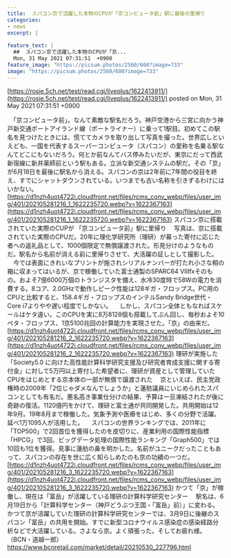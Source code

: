 ```yaml
---
title:  スパコン京で活躍した本物のCPUが「京コンピュータ前」駅に最後の里帰り  
categories:
- news
excerpt: |
  
feature_text: |
  ##  スパコン京で活躍した本物のCPUが「京...
  Mon, 31 May 2021 07:31:51  +0900
feature_image: "https://picsum.photos/2560/600?image=733"
image: "https://picsum.photos/2560/600?image=733"
---
```


[https://rosie.5ch.net/test/read.cgi/liveplus/1622413911/](https://rosie.5ch.net/test/read.cgi/liveplus/1622413911/)
posted on Mon, 31 May 2021 07:31:51  +0900

<!--more-->

　「京コンピュータ前」。なんて素敵な駅名だろう。神戸空港から三宮に向かう神戸新交通ポートアイランド線（ポートライナー）に乗って1駅目。初めてこの駅名を見つけたときには、慌ててカメラを取り出して写真を撮った。世界広しといえども、一国を代表するスーパーコンピュータ（スパコン）の愛称を名乗る駅なんてどこにもないだろう。何とか前なんてバス停みたいだが、東京にだって西武新宿線に新井薬師前という駅もある。立派な新交通システムの駅だ。その「京」が6月18日を最後に駅名から消える。スパコンの京は2年前に7年間の役目を終え、すでにシャットダウンされている。いつまでも古い名称を引きずるわけにはいかない。 [https://d1nzh4uot4722i.cloudfront.net/files/rcms_conv_webp/files/user_img/401/202105281216_1_1622235720.webp?v=1622367163](https://d1nzh4uot4722i.cloudfront.net/files/rcms_conv_webp/files/user_img/401/202105281216_1_1622235720.webp?v=1622367163) スパコン京に搭載されていた実際のCUPが 「京コンピュータ前」駅に里帰り 　写真は、京に搭載されていた実際のCPUだ。20年に理化学研究所（理研）が募った寄付に応じた者への返礼品として、1000個限定で無償譲渡された。形見分けのようなものだ。駅名から名前が消える前に里帰りさせて、大活躍の証しとして撮影した。 　今では表面にきれいなプリントが施されシリアルナンバーが打たれ小さな桐の箱に収まってはいるが、京で稼働していた富士通製のSPARC64 VIIIfxそのもの。およそ7億6000万個のトランジスタを備え、水冷30度時で58Wの電力を消費する。8コア、2.0GHzで動作しピーク性能は128ギガ・フロップス。PC用のCPUと比較すると、158.4ギガ・フロップスのインテルSandy Bridge世代・Core i7よりやや遅い程度でしかない。 　しかし、スパコン全体ともなればスケールはケタ違い。このCPUを実に8万8128個も搭載してぶん回し、毎秒およそ10ペタ・フロップス、1京5100兆回の計算能力を実現させた。「京」の由来だ。 [https://d1nzh4uot4722i.cloudfront.net/files/rcms_conv_webp/files/user_img/401/202105281216_2_1622235720.webp?v=1622367163](https://d1nzh4uot4722i.cloudfront.net/files/rcms_conv_webp/files/user_img/401/202105281216_2_1622235720.webp?v=1622367163) 理研が実施した「Society5.0 に向けた高性能計算科学研究支援及び研究者育成支援に関する寄付金」に対して5万円以上寄付した希望者に、理研が資産として管理していたCPUをはじめとする京本体の一部が無償で譲渡された 　京といえば、民主党政権時の2009年「2位じゃダメなんでしょうか」と蓮舫議員にいじめられたスパコンとしても有名だ。悪名高き事業仕分けの結果、予算は一旦凍結されたが後に奇跡の復活。1120億円をかけて、理研と富士通が共同開発した。共用開始は12年9月。19年8月まで稼働した。気象予測や医療をはじめ、多くの分野で活躍。延べ1万1095人が活用した。 　スパコンの世界ランキングでは、2011年に「TOP500」で2回首位を獲得したのを皮切りに、産業利用の国際性能指標「HPCG」で3回、ビッグデータ処理の国際性能ランキング「Graph500」では10回も1位を獲得。見事に蓮舫の鼻を明かした。名前がユニークだったこともあって、スパコンの存在を世に広く知らしめたのも京の功績の一つだ。 [https://d1nzh4uot4722i.cloudfront.net/files/rcms_conv_webp/files/user_img/401/202105281216_3_1622235720.webp?v=1622367163](https://d1nzh4uot4722i.cloudfront.net/files/rcms_conv_webp/files/user_img/401/202105281216_3_1622235720.webp?v=1622367163) かつて「京」が稼働し、現在は「富岳」が活躍している理研の計算科学研究センター 　駅名は、6月19日から「計算科学センター（神戸どうぶつ王国・「富岳」前）」に変わる。かつて京が活躍していた理研の計算科学研究センターでは、3月9日に後継のスパコン「富岳」の共用を開始。すでに新型コロナウイルス感染症の感染経路分析などで大活躍している。さよなら京。よく頑張った。そしてお疲れ様。（BCN・道越一郎） https://www.bcnretail.com/market/detail/20210530_227796.html
